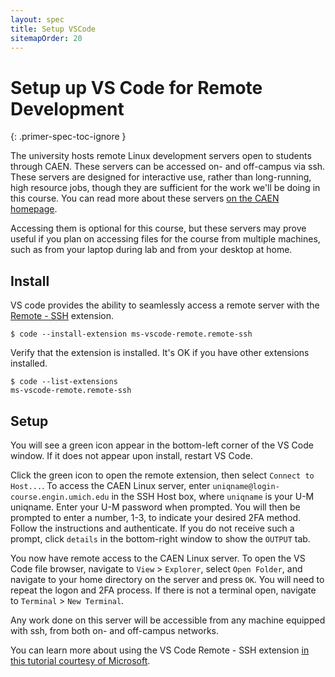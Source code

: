 ```yaml
---
layout: spec
title: Setup VSCode
sitemapOrder: 20
---
```


Setup up VS Code for Remote Development
==========================
{: .primer-spec-toc-ignore }

The university hosts remote Linux development servers open to students through CAEN. These servers can be accessed on- and off-campus via ssh. These servers are designed for interactive use, rather than long-running, high resource jobs, though they are sufficient for the work we'll be doing in this course. You can read more about these servers [on the CAEN homepage](https://caen.engin.umich.edu/connect/linux-login-service/).

Accessing them is optional for this course, but these servers may prove useful if you plan on accessing files for the course from multiple machines, such as from your laptop during lab and from your desktop at home.

## Install
VS code provides the ability to seamlessly access a remote server with the [Remote - SSH](https://marketplace.visualstudio.com/items?itemName=ms-vscode-remote.remote-ssh) extension.

```console
$ code --install-extension ms-vscode-remote.remote-ssh 	
```

Verify that the extension is installed. It's OK if you have other extensions installed.
```console
$ code --list-extensions
ms-vscode-remote.remote-ssh
```

## Setup
You will see a green icon appear in the bottom-left corner of the VS Code window. If it does not appear upon install, restart VS Code.

Click the green icon to open the remote extension, then select `Connect to Host...`. To access the CAEN Linux server, enter `uniqname@login-course.engin.umich.edu` in the SSH Host box, where `uniqname` is your U-M uniqname. Enter your U-M password when prompted. You will then be prompted to enter a number, 1-3, to indicate your desired 2FA method. Follow the instructions and authenticate. If you do not receive such a prompt, click `details` in the bottom-right window to show the `OUTPUT` tab.

You now have remote access to the CAEN Linux server. To open the VS Code file browser, navigate to `View` > `Explorer`, select `Open Folder`, and navigate to your home directory on the server and press `OK`. You will need to repeat the logon and 2FA process. If there is not a terminal open, navigate to `Terminal` > `New Terminal`.

Any work done on this server will be accessible from any machine equipped with ssh, from both on- and off-campus networks.

You can learn more about using the VS Code Remote - SSH extension [in this tutorial courtesy of Microsoft](https://code.visualstudio.com/docs/remote/ssh#_getting-started).
